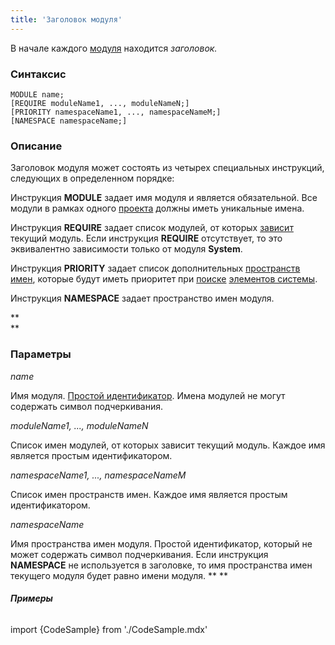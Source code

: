```yaml
---
title: 'Заголовок модуля'
---
```


В начале каждого [модуля](Modules.md) находится *заголовок.*

### Синтаксис

    MODULE name;
    [REQUIRE moduleName1, ..., moduleNameN;]
    [PRIORITY namespaceName1, ..., namespaceNameM;]
    [NAMESPACE namespaceName;]

### Описание

Заголовок модуля может состоять из четырех специальных инструкций, следующих в определенном порядке:

Инструкция **MODULE** задает имя модуля и является обязательной. Все модули в рамках одного [проекта](Projects.md) должны иметь уникальные имена.

Инструкция **REQUIRE** задает список модулей, от которых [зависит](Modules.md#depends) текущий модуль. Если инструкция **REQUIRE** отсутствует, то это эквивалентно зависимости только от модуля **System**.

Инструкция **PRIORITY** задает список дополнительных [пространств имен](Naming.md#namespace), которые будут иметь приоритет при [поиске](Search.md) [элементов системы](Element_identification.md).

Инструкция **NAMESPACE** задает пространство имен модуля.  

**  
**

### Параметры

*name*

Имя модуля. [Простой идентификатор](IDs.md#id-broken). Имена модулей не могут содержать символ подчеркивания.

*moduleName1, ..., moduleNameN*

Список имен модулей, от которых зависит текущий модуль. Каждое имя является простым идентификатором. 

*namespaceName1, ..., namespaceNameM*

Список имен пространств имен. Каждое имя является простым идентификатором. 

*namespaceName*

Имя пространства имен модуля. Простой идентификатор, который не может содержать символ подчеркивания. Если инструкция **NAMESPACE** не используется в заголовке, то имя пространства имен текущего модуля будет равно имени модуля. ** **

###### **Примеры**

import {CodeSample} from './CodeSample.mdx'

<CodeSample url="https://ru-documentation.lsfusion.org/sample?file=ModuleSample"/>
